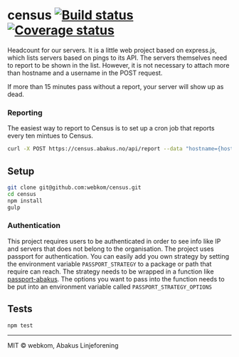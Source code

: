 # census [![Build status](https://ci.frigg.io/badges/webkom/census/)](https://ci.frigg.io/webkom/census/last/) [![Coverage status](https://ci.frigg.io/badges/coverage/webkom/census/)](https://ci.frigg.io/webkom/census/last/)

Headcount for our servers. It is a little web project based on express.js, which
lists servers based on pings to its API. The servers themselves need to report
to be shown in the list. However, it is not necessary to attach more than hostname
and a username in the POST request.

If more than 15 minutes pass without a report, your server will show up as dead.

### Reporting
The easiest way to report to Census is to set up a cron job that reports every ten mintues to Census.
```bash
curl -X POST https://census.abakus.no/api/report --data "hostname={hostname}&username={username}"
```

## Setup
```bash
git clone git@github.com:webkom/census.git
cd census
npm install
gulp
```

### Authentication
This project requires users to be authenticated in order to see info like IP and
servers that does not belong to the organisation. The project uses passport for
authentication. You can easily add you own strategy by setting the environment
variable `PASSPORT_STRATEGY` to a package or path that require can reach. The
strategy needs to be wrapped in a function like [passport-abakus](https://github.com/webkom/passport-abakus/blob/master/index.bs#L4).
The options you want to pass into the function needs to be put into an environment
variable called `PASSPORT_STRATEGY_OPTIONS`

## Tests
```bash
npm test
```

--------
MIT © webkom, Abakus Linjeforening
